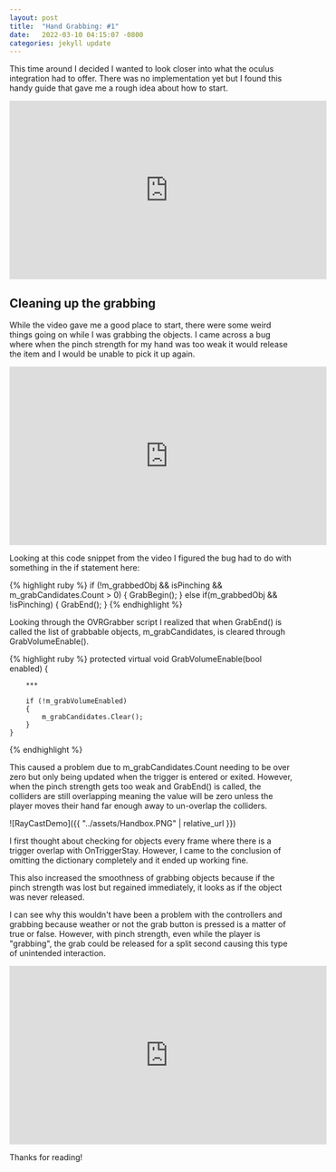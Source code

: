 ```yaml
---
layout: post
title:  "Hand Grabbing: #1"
date:   2022-03-10 04:15:07 -0800
categories: jekyll update
---
```

This time around I decided I wanted to look closer into what the oculus integration had to offer.
There was no implementation yet but I found this handy guide that gave me a rough idea about how to start.


<iframe width="560" height="315" src="https://www.youtube.com/embed/UoSzhoZ18bE" title="YouTube video player" frameborder="0" allow="accelerometer; autoplay; clipboard-write; encrypted-media; gyroscope; picture-in-picture" allowfullscreen></iframe>


## Cleaning up the grabbing

While the video gave me a good place to start, there were some weird things going on while I was grabbing the objects.
I came across a bug where when the pinch strength for my hand was too weak it would release the item and I would be unable to pick it up again. 

<iframe width="560" height="315" src="https://www.youtube.com/embed/g7AYl2puUsg" title="YouTube video player" frameborder="0" allow="accelerometer; autoplay; clipboard-write; encrypted-media; gyroscope; picture-in-picture" allowfullscreen></iframe>

Looking at this code snippet from the video I figured the bug had to do with something in the if statement here:

{% highlight ruby %}
if (!m_grabbedObj && isPinching && m_grabCandidates.Count > 0) 
{
    GrabBegin();
} else if(m_grabbedObj && !isPinching)
{
    GrabEnd();
}
{% endhighlight %}

Looking through the OVRGrabber script I realized that when GrabEnd() is called the list of grabbable objects, m_grabCandidates, is cleared through GrabVolumeEnable().

{% highlight ruby %}
protected virtual void GrabVolumeEnable(bool enabled)
    {

        ***

        if (!m_grabVolumeEnabled)
        {
            m_grabCandidates.Clear();
        }
    }
{% endhighlight %}

This caused a problem due to m_grabCandidates.Count needing to be over zero but only being updated when the trigger is entered or exited. 
However, when the pinch strength gets too weak and GrabEnd() is called, the colliders are still overlapping meaning the value will be zero unless the player moves their hand far enough away to un-overlap the colliders.

![RayCastDemo]({{ "../assets/Handbox.PNG" | relative_url }})

I first thought about checking for objects every frame where there is a trigger overlap with OnTriggerStay. 
However, I came to the conclusion of omitting the dictionary completely and it ended up working fine. 

This also increased the smoothness of grabbing objects because if the pinch strength was lost but regained immediately, it looks as if the object was never released.

I can see why this wouldn't have been a problem with the controllers and grabbing because weather or not the grab button is pressed is a matter of true or false.
However, with pinch strength, even while the player is "grabbing", the grab could be released for a split second causing this type of unintended interaction.

<iframe width="560" height="315" src="https://www.youtube.com/embed/CTuBmr2FFRs" title="YouTube video player" frameborder="0" allow="accelerometer; autoplay; clipboard-write; encrypted-media; gyroscope; picture-in-picture" allowfullscreen></iframe>

Thanks for reading!